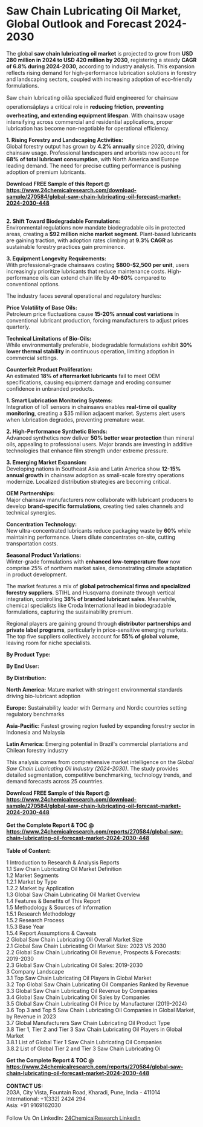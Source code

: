 <h1>Saw Chain Lubricating Oil Market, Global Outlook and Forecast 2024-2030</h1><p>The global <strong>saw chain lubricating oil market</strong> is projected to grow from <strong>USD 280 million in 2024 to USD 420 million by 2030</strong>, registering a steady <strong>CAGR of 6.8% during 2024-2030</strong>, according to industry analysis. This expansion reflects rising demand for high-performance lubrication solutions in forestry and landscaping sectors, coupled with increasing adoption of eco-friendly formulations.</p><p>Saw chain lubricating oilâa specialized fluid engineered for chainsaw operationsâplays a critical role in <strong>reducing friction, preventing overheating, and extending equipment lifespan</strong>. With chainsaw usage intensifying across commercial and residential applications, proper lubrication has become non-negotiable for operational efficiency.</p><p><strong>1. Rising Forestry and Landscaping Activities:</strong><br>
Global forestry output has grown by <strong>4.2% annually</strong> since 2020, driving chainsaw usage. Professional landscapers and arborists now account for <strong>68% of total lubricant consumption</strong>, with North America and Europe leading demand. The need for precise cutting performance is pushing adoption of premium lubricants.</p><div><b>Download FREE Sample of this Report @ 
            <a href="https://www.24chemicalresearch.com/download-sample/270584/global-saw-chain-lubricating-oil-forecast-market-2024-2030-448">
            https://www.24chemicalresearch.com/download-sample/270584/global-saw-chain-lubricating-oil-forecast-market-2024-2030-448</a></b></div><br><p><strong>2. Shift Toward Biodegradable Formulations:</strong><br>
Environmental regulations now mandate biodegradable oils in protected areas, creating a <strong>$92 million niche market segment</strong>. Plant-based lubricants are gaining traction, with adoption rates climbing at <strong>9.3% CAGR</strong> as sustainable forestry practices gain prominence.</p><p><strong>3. Equipment Longevity Requirements:</strong><br>
With professional-grade chainsaws costing <strong>$800-$2,500 per unit</strong>, users increasingly prioritize lubricants that reduce maintenance costs. High-performance oils can extend chain life by <strong>40-60%</strong> compared to conventional options.</p><p>The industry faces several operational and regulatory hurdles:</p><p><strong>Price Volatility of Base Oils:</strong><br>
	Petroleum price fluctuations cause <strong>15-20% annual cost variations</strong> in conventional lubricant production, forcing manufacturers to adjust prices quarterly.</p><p><strong>Technical Limitations of Bio-Oils:</strong><br>
	While environmentally preferable, biodegradable formulations exhibit <strong>30% lower thermal stability</strong> in continuous operation, limiting adoption in commercial settings.</p><p><strong>Counterfeit Product Proliferation:</strong><br>
	An estimated <strong>18% of aftermarket lubricants</strong> fail to meet OEM specifications, causing equipment damage and eroding consumer confidence in unbranded products.</p><p><strong>1. Smart Lubrication Monitoring Systems:</strong><br>
Integration of IoT sensors in chainsaws enables <strong>real-time oil quality monitoring</strong>, creating a $35 million adjacent market. Systems alert users when lubrication degrades, preventing premature wear.</p><p><strong>2. High-Performance Synthetic Blends:</strong><br>
Advanced synthetics now deliver <strong>50% better wear protection</strong> than mineral oils, appealing to professional users. Major brands are investing in additive technologies that enhance film strength under extreme pressure.</p><p><strong>3. Emerging Market Expansion:</strong><br>
Developing nations in Southeast Asia and Latin America show <strong>12-15% annual growth</strong> in chainsaw adoption as small-scale forestry operations modernize. Localized distribution strategies are becoming critical.</p><p><strong>OEM Partnerships:</strong><br>
	Major chainsaw manufacturers now collaborate with lubricant producers to develop <strong>brand-specific formulations</strong>, creating tied sales channels and technical synergies.</p><p><strong>Concentration Technology:</strong><br>
	New ultra-concentrated lubricants reduce packaging waste by <strong>60%</strong> while maintaining performance. Users dilute concentrates on-site, cutting transportation costs.</p><p><strong>Seasonal Product Variations:</strong><br>
	Winter-grade formulations with <strong>enhanced low-temperature flow</strong> now comprise 25% of northern market sales, demonstrating climate adaptation in product development.</p><p>The market features a mix of <strong>global petrochemical firms and specialized forestry suppliers</strong>. STIHL and Husqvarna dominate through vertical integration, controlling <strong>38% of branded lubricant sales</strong>. Meanwhile, chemical specialists like Croda International lead in biodegradable formulations, capturing the sustainability premium.</p><p>Regional players are gaining ground through <strong>distributor partnerships and private label programs</strong>, particularly in price-sensitive emerging markets. The top five suppliers collectively account for <strong>55% of global volume</strong>, leaving room for niche specialists.</p><p><strong>By Product Type:</strong></p><p><strong>By End User:</strong></p><p><strong>By Distribution:</strong></p><p><strong>North America:</strong> Mature market with stringent environmental standards driving bio-lubricant adoption</p><p><strong>Europe:</strong> Sustainability leader with Germany and Nordic countries setting regulatory benchmarks</p><p><strong>Asia-Pacific:</strong> Fastest growing region fueled by expanding forestry sector in Indonesia and Malaysia</p><p><strong>Latin America:</strong> Emerging potential in Brazil's commercial plantations and Chilean forestry industry</p><p>This analysis comes from comprehensive market intelligence on the <em>Global Saw Chain Lubricating Oil Industry (2024-2030)</em>. The study provides detailed segmentation, competitive benchmarking, technology trends, and demand forecasts across 25 countries.</p><div><b>Download FREE Sample of this Report @ 
            <a href="https://www.24chemicalresearch.com/download-sample/270584/global-saw-chain-lubricating-oil-forecast-market-2024-2030-448">
            https://www.24chemicalresearch.com/download-sample/270584/global-saw-chain-lubricating-oil-forecast-market-2024-2030-448</a></b></div><br><div><b>Get the Complete Report & TOC @ 
            <a href="https://www.24chemicalresearch.com/reports/270584/global-saw-chain-lubricating-oil-forecast-market-2024-2030-448">
            https://www.24chemicalresearch.com/reports/270584/global-saw-chain-lubricating-oil-forecast-market-2024-2030-448</a></b></div><br>
            <b>Table of Content:</b><p>1 Introduction to Research & Analysis Reports<br />
    1.1 Saw Chain Lubricating Oil Market Definition<br />
    1.2 Market Segments<br />
        1.2.1 Market by Type<br />
        1.2.2 Market by Application<br />
    1.3 Global Saw Chain Lubricating Oil Market Overview<br />
    1.4 Features & Benefits of This Report<br />
    1.5 Methodology & Sources of Information<br />
        1.5.1 Research Methodology<br />
        1.5.2 Research Process<br />
        1.5.3 Base Year<br />
        1.5.4 Report Assumptions & Caveats<br />
2 Global Saw Chain Lubricating Oil Overall Market Size<br />
    2.1 Global Saw Chain Lubricating Oil Market Size: 2023 VS 2030<br />
    2.2 Global Saw Chain Lubricating Oil Revenue, Prospects & Forecasts: 2019-2030<br />
    2.3 Global Saw Chain Lubricating Oil Sales: 2019-2030<br />
3 Company Landscape<br />
    3.1 Top Saw Chain Lubricating Oil Players in Global Market<br />
    3.2 Top Global Saw Chain Lubricating Oil Companies Ranked by Revenue<br />
    3.3 Global Saw Chain Lubricating Oil Revenue by Companies<br />
    3.4 Global Saw Chain Lubricating Oil Sales by Companies<br />
    3.5 Global Saw Chain Lubricating Oil Price by Manufacturer (2019-2024)<br />
    3.6 Top 3 and Top 5 Saw Chain Lubricating Oil Companies in Global Market, by Revenue in 2023<br />
    3.7 Global Manufacturers Saw Chain Lubricating Oil Product Type<br />
    3.8 Tier 1, Tier 2 and Tier 3 Saw Chain Lubricating Oil Players in Global Market<br />
        3.8.1 List of Global Tier 1 Saw Chain Lubricating Oil Companies<br />
        3.8.2 List of Global Tier 2 and Tier 3 Saw Chain Lubricating Oi</p><div><b>Get the Complete Report & TOC @ 
            <a href="https://www.24chemicalresearch.com/reports/270584/global-saw-chain-lubricating-oil-forecast-market-2024-2030-448">
            https://www.24chemicalresearch.com/reports/270584/global-saw-chain-lubricating-oil-forecast-market-2024-2030-448</a></b></div><br><b>CONTACT US:</b><br>
            203A, City Vista, Fountain Road, Kharadi, Pune, India - 411014<br>
            International: +1(332) 2424 294<br>
            Asia: +91 9169162030 <br><br>
            Follow Us On LinkedIn: <a href="https://www.linkedin.com/company/24chemicalresearch/">24ChemicalResearch LinkedIn</a>